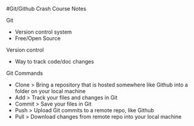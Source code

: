 #Git/Github Crash Course Notes

Git
- Version control system
- Free/Open Source

Version control
- Way to track code/doc changes

Git Commands
- Clone > Bring a repository that is hosted somewhere like Github into a folder on your local machine
- Add > Track your files and changes in Git
- Commit > Save your files in Git
- Push > Upload Git commits to a remote repo, like Github
- Pull > Download changes from remote repo into your local machine

